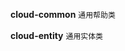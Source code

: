 **cloud-common**                    `通用帮助类`<br/>  
**cloud-entity**                    `通用实体类`<br/>  
